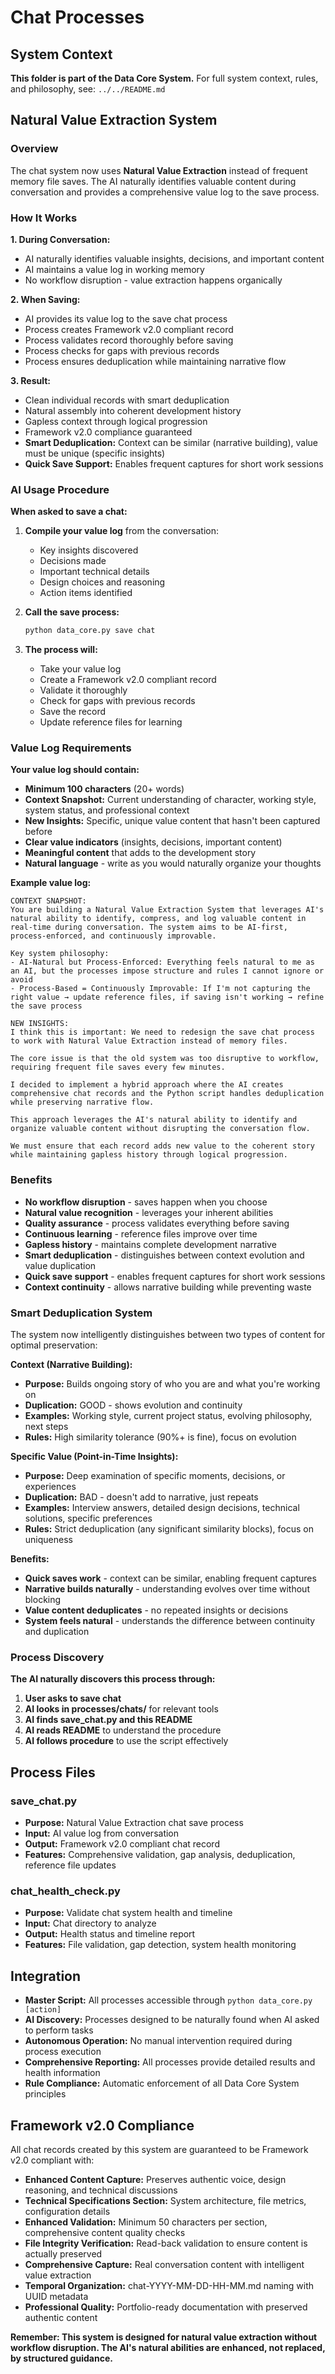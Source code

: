 # Chat Processes

## System Context
**This folder is part of the Data Core System.** 
For full system context, rules, and philosophy, see: `../../README.md`

## Natural Value Extraction System

### Overview
The chat system now uses **Natural Value Extraction** instead of frequent memory file saves. The AI naturally identifies valuable content during conversation and provides a comprehensive value log to the save process.

### How It Works

**1. During Conversation:**
- AI naturally identifies valuable insights, decisions, and important content
- AI maintains a value log in working memory
- No workflow disruption - value extraction happens organically

**2. When Saving:**
- AI provides its value log to the save chat process
- Process creates Framework v2.0 compliant record
- Process validates record thoroughly before saving
- Process checks for gaps with previous records
- Process ensures deduplication while maintaining narrative flow

**3. Result:**
- Clean individual records with smart deduplication
- Natural assembly into coherent development history
- Gapless context through logical progression
- Framework v2.0 compliance guaranteed
- **Smart Deduplication:** Context can be similar (narrative building), value must be unique (specific insights)
- **Quick Save Support:** Enables frequent captures for short work sessions

### AI Usage Procedure

**When asked to save a chat:**

1. **Compile your value log** from the conversation:
   - Key insights discovered
   - Decisions made
   - Important technical details
   - Design choices and reasoning
   - Action items identified

2. **Call the save process:**
   ```bash
   python data_core.py save chat
   ```

3. **The process will:**
   - Take your value log
   - Create a Framework v2.0 compliant record
   - Validate it thoroughly
   - Check for gaps with previous records
   - Save the record
   - Update reference files for learning

### Value Log Requirements

**Your value log should contain:**
- **Minimum 100 characters** (20+ words)
- **Context Snapshot:** Current understanding of character, working style, system status, and professional context
- **New Insights:** Specific, unique value content that hasn't been captured before
- **Clear value indicators** (insights, decisions, important content)
- **Meaningful content** that adds to the development story
- **Natural language** - write as you would naturally organize your thoughts

**Example value log:**
```
CONTEXT SNAPSHOT:
You are building a Natural Value Extraction System that leverages AI's natural ability to identify, compress, and log valuable content in real-time during conversation. The system aims to be AI-first, process-enforced, and continuously improvable.

Key system philosophy:
- AI-Natural but Process-Enforced: Everything feels natural to me as an AI, but the processes impose structure and rules I cannot ignore or avoid
- Process-Based = Continuously Improvable: If I'm not capturing the right value → update reference files, if saving isn't working → refine the save process

NEW INSIGHTS:
I think this is important: We need to redesign the save chat process to work with Natural Value Extraction instead of memory files.

The core issue is that the old system was too disruptive to workflow, requiring frequent file saves every few minutes.

I decided to implement a hybrid approach where the AI creates comprehensive chat records and the Python script handles deduplication while preserving narrative flow.

This approach leverages the AI's natural ability to identify and organize valuable content without disrupting the conversation flow.

We must ensure that each record adds new value to the coherent story while maintaining gapless history through logical progression.
```

### Benefits

- **No workflow disruption** - saves happen when you choose
- **Natural value recognition** - leverages your inherent abilities
- **Quality assurance** - process validates everything before saving
- **Continuous learning** - reference files improve over time
- **Gapless history** - maintains complete development narrative
- **Smart deduplication** - distinguishes between context evolution and value duplication
- **Quick save support** - enables frequent captures for short work sessions
- **Context continuity** - allows narrative building while preventing waste

### Smart Deduplication System

The system now intelligently distinguishes between two types of content for optimal preservation:

**Context (Narrative Building):**
- **Purpose:** Builds ongoing story of who you are and what you're working on
- **Duplication:** GOOD - shows evolution and continuity
- **Examples:** Working style, current project status, evolving philosophy, next steps
- **Rules:** High similarity tolerance (90%+ is fine), focus on evolution

**Specific Value (Point-in-Time Insights):**
- **Purpose:** Deep examination of specific moments, decisions, or experiences
- **Duplication:** BAD - doesn't add to narrative, just repeats
- **Examples:** Interview answers, detailed design decisions, technical solutions, specific preferences
- **Rules:** Strict deduplication (any significant similarity blocks), focus on uniqueness

**Benefits:**
- **Quick saves work** - context can be similar, enabling frequent captures
- **Narrative builds naturally** - understanding evolves over time without blocking
- **Value content deduplicates** - no repeated insights or decisions
- **System feels natural** - understands the difference between continuity and duplication

### Process Discovery

**The AI naturally discovers this process through:**
1. **User asks to save chat**
2. **AI looks in processes/chats/** for relevant tools
3. **AI finds save_chat.py and this README**
4. **AI reads README** to understand the procedure
5. **AI follows procedure** to use the script effectively

## Process Files

### save_chat.py
- **Purpose:** Natural Value Extraction chat save process
- **Input:** AI value log from conversation
- **Output:** Framework v2.0 compliant chat record
- **Features:** Comprehensive validation, gap analysis, deduplication, reference file updates

### chat_health_check.py
- **Purpose:** Validate chat system health and timeline
- **Input:** Chat directory to analyze
- **Output:** Health status and timeline report
- **Features:** File validation, gap detection, system health monitoring

## Integration

- **Master Script:** All processes accessible through `python data_core.py [action]`
- **AI Discovery:** Processes designed to be naturally found when AI asked to perform tasks
- **Autonomous Operation:** No manual intervention required during process execution
- **Comprehensive Reporting:** All processes provide detailed results and health information
- **Rule Compliance:** Automatic enforcement of all Data Core System principles

## Framework v2.0 Compliance

All chat records created by this system are guaranteed to be Framework v2.0 compliant with:
- **Enhanced Content Capture:** Preserves authentic voice, design reasoning, and technical discussions
- **Technical Specifications Section:** System architecture, file metrics, configuration details
- **Enhanced Validation:** Minimum 50 characters per section, comprehensive content quality checks
- **File Integrity Verification:** Read-back validation to ensure content is actually preserved
- **Comprehensive Capture:** Real conversation content with intelligent value extraction
- **Temporal Organization:** chat-YYYY-MM-DD-HH-MM.md naming with UUID metadata
- **Professional Quality:** Portfolio-ready documentation with preserved authentic content

**Remember: This system is designed for natural value extraction without workflow disruption. The AI's natural abilities are enhanced, not replaced, by structured guidance.**
